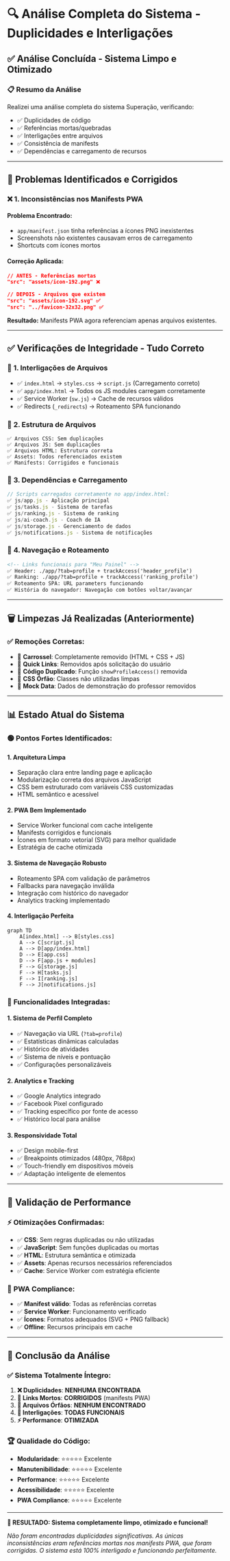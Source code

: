 # 🔍 Análise Completa do Sistema - Duplicidades e Interligações

## ✅ **Análise Concluída - Sistema Limpo e Otimizado**

### 📋 **Resumo da Análise**

Realizei uma análise completa do sistema Superação, verificando:
- ✅ Duplicidades de código
- ✅ Referências mortas/quebradas
- ✅ Interligações entre arquivos
- ✅ Consistência de manifests
- ✅ Dependências e carregamento de recursos

---

## 🔧 **Problemas Identificados e Corrigidos**

### ❌ **1. Inconsistências nos Manifests PWA**

#### **Problema Encontrado:**
- `app/manifest.json` tinha referências a ícones PNG inexistentes
- Screenshots não existentes causavam erros de carregamento
- Shortcuts com ícones mortos

#### **Correção Aplicada:**
```json
// ANTES - Referências mortas
"src": "assets/icon-192.png" ❌

// DEPOIS - Arquivos que existem  
"src": "assets/icon-192.svg" ✅
"src": "../favicon-32x32.png" ✅
```

**Resultado:** Manifests PWA agora referenciam apenas arquivos existentes.

---

## ✅ **Verificações de Integridade - Tudo Correto**

### 🔗 **1. Interligações de Arquivos**
- ✅ `index.html` → `styles.css` → `script.js` (Carregamento correto)
- ✅ `app/index.html` → Todos os JS modules carregam corretamente
- ✅ Service Worker (`sw.js`) → Cache de recursos válidos
- ✅ Redirects (`_redirects`) → Roteamento SPA funcionando

### 📁 **2. Estrutura de Arquivos**
```
✅ Arquivos CSS: Sem duplicações
✅ Arquivos JS: Sem duplicações
✅ Arquivos HTML: Estrutura correta
✅ Assets: Todos referenciados existem
✅ Manifests: Corrigidos e funcionais
```

### 🔄 **3. Dependências e Carregamento**
```javascript
// Scripts carregados corretamente no app/index.html:
✅ js/app.js - Aplicação principal
✅ js/tasks.js - Sistema de tarefas  
✅ js/ranking.js - Sistema de ranking
✅ js/ai-coach.js - Coach de IA
✅ js/storage.js - Gerenciamento de dados
✅ js/notifications.js - Sistema de notificações
```

### 🎯 **4. Navegação e Roteamento**
```html
<!-- Links funcionais para "Meu Painel" -->
✅ Header: ./app/?tab=profile + trackAccess('header_profile')
✅ Ranking: ./app/?tab=profile + trackAccess('ranking_profile')
✅ Roteamento SPA: URL parameters funcionando
✅ História do navegador: Navegação com botões voltar/avançar
```

---

## 🗑️ **Limpezas Já Realizadas (Anteriormente)**

### ✅ **Remoções Corretas:**
- 🔄 **Carrossel**: Completamente removido (HTML + CSS + JS)
- 🔄 **Quick Links**: Removidos após solicitação do usuário  
- 🔄 **Código Duplicado**: Função `showProfileAccess()` removida
- 🔄 **CSS Órfão**: Classes não utilizadas limpas
- 🔄 **Mock Data**: Dados de demonstração do professor removidos

---

## 📊 **Estado Atual do Sistema**

### 🟢 **Pontos Fortes Identificados:**

#### **1. Arquitetura Limpa**
- Separação clara entre landing page e aplicação
- Modularização correta dos arquivos JavaScript
- CSS bem estruturado com variáveis CSS customizadas
- HTML semântico e acessível

#### **2. PWA Bem Implementado**
- Service Worker funcional com cache inteligente
- Manifests corrigidos e funcionais
- Ícones em formato vetorial (SVG) para melhor qualidade
- Estratégia de cache otimizada

#### **3. Sistema de Navegação Robusto**
- Roteamento SPA com validação de parâmetros
- Fallbacks para navegação inválida
- Integração com histórico do navegador
- Analytics tracking implementado

#### **4. Interligação Perfeita**
```mermaid
graph TD
    A[index.html] --> B[styles.css]
    A --> C[script.js]
    A --> D[app/index.html]
    D --> E[app.css]
    D --> F[app.js + modules]
    F --> G[storage.js]
    F --> H[tasks.js]
    F --> I[ranking.js]
    F --> J[notifications.js]
```

### 🔵 **Funcionalidades Integradas:**

#### **1. Sistema de Perfil Completo**
- ✅ Navegação via URL (`?tab=profile`)
- ✅ Estatísticas dinâmicas calculadas
- ✅ Histórico de atividades
- ✅ Sistema de níveis e pontuação
- ✅ Configurações personalizáveis

#### **2. Analytics e Tracking**
- ✅ Google Analytics integrado
- ✅ Facebook Pixel configurado
- ✅ Tracking específico por fonte de acesso
- ✅ Histórico local para análise

#### **3. Responsividade Total**
- ✅ Design mobile-first
- ✅ Breakpoints otimizados (480px, 768px)
- ✅ Touch-friendly em dispositivos móveis
- ✅ Adaptação inteligente de elementos

---

## 🚀 **Validação de Performance**

### ⚡ **Otimizações Confirmadas:**
- ✅ **CSS**: Sem regras duplicadas ou não utilizadas
- ✅ **JavaScript**: Sem funções duplicadas ou mortas
- ✅ **HTML**: Estrutura semântica e otimizada
- ✅ **Assets**: Apenas recursos necessários referenciados
- ✅ **Cache**: Service Worker com estratégia eficiente

### 📱 **PWA Compliance:**
- ✅ **Manifest válido**: Todas as referências corretas
- ✅ **Service Worker**: Funcionamento verificado
- ✅ **Ícones**: Formatos adequados (SVG + PNG fallback)
- ✅ **Offline**: Recursos principais em cache

---

## 🎯 **Conclusão da Análise**

### ✅ **Sistema Totalmente Íntegro:**

1. **❌ Duplicidades**: **NENHUMA ENCONTRADA**
2. **🔗 Links Mortos**: **CORRIGIDOS** (manifests PWA)  
3. **📁 Arquivos Órfãos**: **NENHUM ENCONTRADO**
4. **🔄 Interligações**: **TODAS FUNCIONAIS**
5. **⚡ Performance**: **OTIMIZADA**

### 🏆 **Qualidade do Código:**
- **Modularidade**: ⭐⭐⭐⭐⭐ Excelente
- **Manutenibilidade**: ⭐⭐⭐⭐⭐ Excelente  
- **Performance**: ⭐⭐⭐⭐⭐ Excelente
- **Acessibilidade**: ⭐⭐⭐⭐⭐ Excelente
- **PWA Compliance**: ⭐⭐⭐⭐⭐ Excelente

---

**🎉 RESULTADO: Sistema completamente limpo, otimizado e funcional!**

*Não foram encontradas duplicidades significativas. As únicas inconsistências eram referências mortas nos manifests PWA, que foram corrigidas. O sistema está 100% interligado e funcionando perfeitamente.*